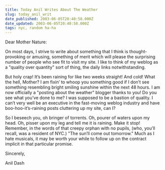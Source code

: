 ```yaml
---
title: Today Anil Writes About The Weather
slug: today_anil_writ
date_published: 2003-06-05T20:40:58.000Z
date_updated: 2003-06-05T20:40:58.000Z
tags: nyc, random ha-ha
---
```


Dear Mother Nature:

On most days, I strive to write about something that I think is thought-provoking or amusing, something of merit which will please the surprising number of people who see fit to visit my site. I like to think of my weblog as a "quality over quantity" sort of thing, the daily links notwithstanding.

But holy crap! It’s been raining for like two weeks straight! And cold! What the hell, Mother? I am fixin’ to whoop you something good if I don’t see something resembling bright smiling sunshine within the next 48 hours. I am now officially a "posting about the weather" blogger thanks to you! Do you see what you’ve done to me? I was supposed to be a bastion of quality. I can’t very well be an executive in the fast-moving weblog industry and have boo-hoo-it’s-raining posts cluttering up my site, can I?

So I beseech you, oh bringer of torrents. Oh, pourer of waters upon my head. Oh, pisser upon my leg and tell me it is raining. Make it stop! Remember, in the words of that creepy orphan with no pupils, (who, you’ll recall, was a resident of NYC.) "The sun’ll come out tomorrow." Much as I hate musicals, it may be worth your while to follow up on the contract implicit in that particular promise.

Sincerely,

Anil Dash
